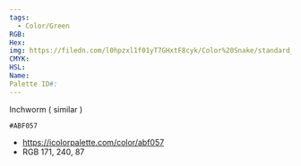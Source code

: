 ```yaml
---
tags:
  - Color/Green
RGB: 
Hex: 
img: https://filedn.com/l0hpzxl1f01yT7GHxtF8cyk/Color%20Snake/standard_csv_to_svg/%23/ABF057.svg
CMYK: 
HSL: 
Name: 
Palette ID#:
---
```

Inchworm ( similar )
```palette
#ABF057
```
- https://icolorpalette.com/color/abf057
- RGB 171, 240, 87